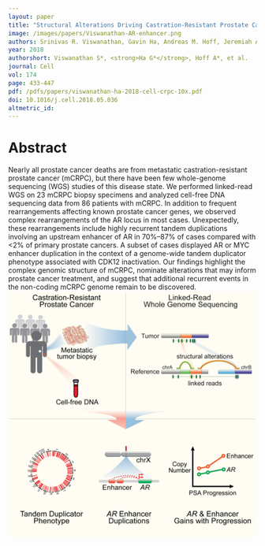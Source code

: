 ```yaml
---
layout: paper
title: "Structural Alterations Driving Castration-Resistant Prostate Cancer Revealed by Linked-Read Genome Sequencing"
image: /images/papers/Viswanathan-AR-enhancer.png
authors: Srinivas R. Viswanathan, Gavin Ha, Andreas M. Hoff, Jeremiah A. Wala, Jian Carrot-Zhang, Christopher W. Whelan, Nicholas J. Haradhvala, Samuel S. Freeman, Sarah C. Reed, Justin Rhoades, Paz Polak, Michelle Cipicchio, Stephanie A. Wankowicz, Alicia Wong, Tushar Kamath, Zhenwei Zhang, Gregory J. Gydush, Denisse Rotem, PCF/SU2C International Prostate Cancer Dream Team, J. Christopher Love, Gad Getz, Stacey Gabriel, Cheng-Zhong Zhang, Scott M. Dehm, Peter S. Nelson, Eliezer M. Van Allen, Atish D. Choudhury, Viktor A. Adalsteinsson, Rameen Beroukhim, Mary-Ellen Taplin, Matthew Meyerson.
year: 2018
authorshort: Viswanathan S*, <strong>Ha G*</strong>, Hoff A*, et al.
journal: Cell
vol: 174
page: 433-447
pdf: /pdfs/papers/viswanathan-ha-2018-cell-crpc-10x.pdf
doi: 10.1016/j.cell.2018.05.036
altmetric_id: 
---
```


# Abstract

Nearly all prostate cancer deaths are from metastatic castration-resistant prostate cancer (mCRPC), but there have been few whole-genome sequencing (WGS) studies of this disease state. We performed linked-read WGS on 23 mCRPC biopsy specimens and analyzed cell-free DNA sequencing data from 86 patients with mCRPC. In addition to frequent rearrangements affecting known prostate cancer genes, we observed complex rearrangements of the AR locus in most cases. Unexpectedly, these rearrangements include highly recurrent tandem duplications involving an upstream enhancer of AR in 70%–87% of cases compared with <2% of primary prostate cancers. A subset of cases displayed AR or MYC enhancer duplication in the context of a genome-wide tandem duplicator phenotype associated with CDK12 inactivation. Our findings highlight the complex genomic structure of mCRPC, nominate alterations that may inform prostate cancer treatment, and suggest that additional recurrent events in the non-coding mCRPC genome remain to be discovered.
![Viswanathan S, Ha G, Hoff A, et al. (2018) Cell.|900x900](/images/papers/Viswanathan-Graphical-Abstract.png)

